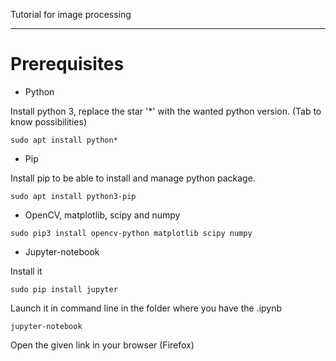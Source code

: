 Tutorial for image processing

--- 
# Prerequisites

* Python 

Install python 3, replace the star '*' with the wanted python version. (Tab to know possibilities) 

`sudo apt install python*`

* Pip

Install pip to be able to install and manage python package.

`sudo apt install python3-pip`

* OpenCV, matplotlib, scipy and numpy 

`sudo pip3 install opencv-python matplotlib scipy numpy`

* Jupyter-notebook

Install it

`sudo pip install jupyter`

Launch it in command line in the folder where you have the .ipynb

`jupyter-notebook`

Open the given link in your browser (Firefox)
